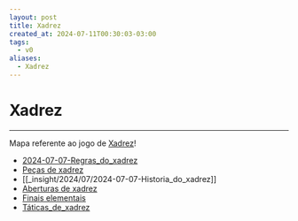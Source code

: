 ```yaml
---
layout: post
title: Xadrez
created_at: 2024-07-11T00:30:03-03:00
tags:
  - v0
aliases:
  - Xadrez
---
```

# Xadrez
---

Mapa referente ao jogo de [Xadrez](api/2024/07/2024-07-06-Xadrez.md)!

- [2024-07-07-Regras_do_xadrez](_insight/2024/07/2024-07-07-Regras_do_xadrez.md)
- [Peças de xadrez](_insight/2024/07/2024-07-06-Pecas_de_xadrez.md)
- [[_insight/2024/07/2024-07-07-Historia_do_xadrez]]
- [Aberturas de xadrez](_draft/2024/07/2024-07-06-Aberturas_de_xadrez.md)
- [Finais elementais](_insight/2024/07/2024-07-06-Finais_elementais.md)
- [Táticas_de_xadrez](_insight/2024/07/2024-07-06-Taticas_de_xadrez.md)